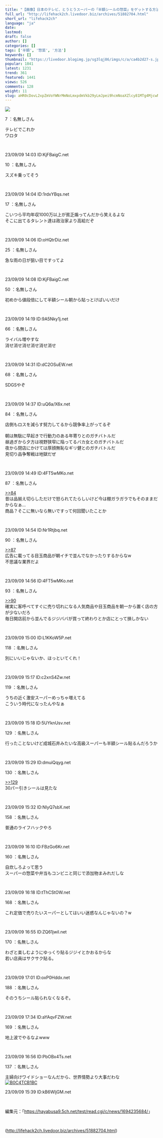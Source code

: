 ```yaml
---
title: "【画像】日本のテレビ、とうとうスーパーの「半額シールの惣菜」をゲットする方法を特集してしまう‥‥"
full_url: "http://lifehack2ch.livedoor.biz/archives/51882704.html"
short_url: "lifehack2ch"
language: "ja"
date: 
lastmod: 
draft: false
author: []
categories: []
tags: ['半額', '惣菜', '方法']
keywords: []
thumbnail: "https://livedoor.blogimg.jp/sg3lqj86/imgs/c/a/ca4b2d27-s.jpg"
popular: 1841
latest: 1231
trend: 361
featured: 1441
views: 526
comments: 128
weight: 11
slug: aHR0cDovL2xpZmVoYWNrMmNoLmxpdmVkb29yLmJpei9hcmNoaXZlcy81MTg4MjcwNC5odG1s
---
```


![](https://livedoor.blogimg.jp/sg3lqj86/imgs/c/a/ca4b2d27-s.jpg)

<div><p class='t_name'>7 ：名無しさん</p> <p class='r2'>テレビでこれか <br> ワロタ </p><br><p>23/09/09 14:03 ID:KjFBaigC.net</p> <p class='t_name'>10 ：名無しさん</p> <p class='r4'>スズキ乗ってそう </p><br><p>23/09/09 14:04 ID:1rdxYBqs.net</p> <p class='t_name'>17 ：名無しさん</p> <p class='r4'>こいつら平均年収1000万以上が貧乏煽ってんだから笑えるよな <br> そこに出てるタレント達は政治家より高給だぞ </p><br><p>23/09/09 14:06 ID:oHQtrDiz.net</p> <p class='t_name'>25 ：名無しさん</p> <p class='r4'>急な雨の日が狙い目ですってよ </p><br><p>23/09/09 14:08 ID:KjFBaigC.net</p> <p class='t_name'>50 ：名無しさん</p> <p class='r4'>初めから値段倍にして半額シール朝から貼っとけばいいだけ </p><br><p>23/09/09 14:19 ID:9A5Nky1j.net</p> <p class='t_name'>66 ：名無しさん</p> <p class='r4'>ライバル増やすな <br> 消せ消せ消せ消せ消せ消せ </p><br><p>23/09/09 14:31 ID:dC2OSuEW.net</p> <p class='t_name'>68 ：名無しさん</p> <p class='r4'>SDGSやぞ </p><br><p>23/09/09 14:37 ID:uQ6a/X6x.net</p> <p class='t_name'>84 ：名無しさん</p> <p class='r1'>店側もロスを減らす努力してるから競争率上がってるぞ <br> <br> 朝は無駄に早起きで行動力のある年寄りとのガチバトルだ <br> 昼過ぎから夕方は視野狭窄に陥ってるバカ女とのガチバトルだ <br> 夜から閉店にかけては厚顔無恥なギリ健とのガチバトルだ <br> 見切り品争奪戦は地獄だぜ </p><br><p>23/09/09 14:49 ID:4FT5wMKo.net</p> <p class='t_name_res'>87 ：名無しさん</p> <p class='r4'><a href='#res_84'>>>84</a> <br> 昔は品揃え切らしただけで怒られてたらしいけど今は棚ガラガラでもそのままだからなぁ… <br> 商品？そこに無いなら無いですって何回聞いたことか </p><br><p>23/09/09 14:54 ID:Nr1Rtjbq.net</p> <p class='t_name_res'>90 ：名無しさん</p> <p class='r4'><a href='#res_87'>>>87</a> <br> 広告に載ってる目玉商品が朝イチで並んでなかったりするからなw <br> 不思議な業界だよ </p><br><p>23/09/09 14:56 ID:4FT5wMKo.net</p> <p class='t_name_res'>93 ：名無しさん</p> <p class='r4'><a href='#res_90'>>>90</a> <br> 確実に客呼べてすぐに売り切れになる人気商品や目玉商品を朝一から置く店の方が少ないだろ <br> 毎日開店前から並んでるジジババが買って終わりとか店にとって損しかない </p><br><p>23/09/09 15:00 ID:L1KKoW5P.net</p> <p class='t_name'>118 ：名無しさん</p> <p class='r4'>別にいいじゃないか、ほっといてくれ！ </p><br><p>23/09/09 15:17 ID:c2xnS4Zw.net</p> <p class='t_name'>119 ：名無しさん</p> <p class='r4'>うちの近く激安スーパーめっちゃ増えてる <br> こういう時代になったんやなぁ </p><br><p>23/09/09 15:18 ID:5UYknUsv.net</p> <p class='t_name'>129 ：名無しさん</p> <p class='r2'>行ったことないけど成城石井みたいな高級スーパーも半額シール貼るんだろうか </p><br><p>23/09/09 15:29 ID:dmuiQqyg.net</p> <p class='t_name_res'>130 ：名無しさん</p> <p class='r4'><a href='#res_129'>>>129</a> <br> 30パー引きシールは見たな </p><br><p>23/09/09 15:32 ID:NIyQ7sbX.net</p> <p class='t_name'>158 ：名無しさん</p> <p class='r4'>普通のライフハックやろ </p><br><p>23/09/09 16:10 ID:FBzGo6Kr.net</p> <p class='t_name'>160 ：名無しさん</p> <p class='r4'>自炊しろよって思う <br> スーパーの惣菜や弁当もコンビニと同じで添加物まみれだしな </p><br><p>23/09/09 16:18 ID:tThCStOW.net</p> <p class='t_name'>168 ：名無しさん</p> <p class='r4'>これ定価で売りたいスーパーとしてはいい迷惑なんじゃないの？w </p><br><p>23/09/09 16:55 ID:ZQ61jwil.net</p> <p class='t_name'>170 ：名無しさん</p> <p class='r4'>わざと楽しむようにゆっくり貼るジジイとかおるからな <br> 若い店員はサクサク貼る。 </p><br><p>23/09/09 17:01 ID:oxP0Hddx.net</p> <p class='t_name'>188 ：名無しさん</p> <p class='r4'>そのうちシール貼られなくなるぞ。 </p><br><p>23/09/09 17:34 ID:aYAqvFZW.net</p> <p class='t_name'>169 ：名無しさん</p> <p class='r4'>地上波でやるなよwww </p><br><p>23/09/09 16:56 ID:PbOBx4Ts.net</p> <p class='t_name'>137 ：名無しさん</p> <p class='r2'>主婦向けワイドショーなんだから、世界情勢より大事だわな<br><a href='https://www.amazon.co.jp/dp/B0C4TCB1BC/?tag=nishiky24-22' target='_blank'><img src='https://m.media-amazon.com/images/I/51rgtnis6DL._SL500_.jpg' alt='B0C4TCB1BC' border='0'></a> </p><p>23/09/09 15:39 ID:kB6WljGM.net</p> <br><p class='p_url'>編集元：「<a href='https://hayabusa9.5ch.net/test/read.cgi/c/news/1694235684/' target='_blank'>https://hayabusa9.5ch.net/test/read.cgi/c/news/1694235684/</a>」</p> <br clear='all'></div>

(http://lifehack2ch.livedoor.biz/archives/51882704.html)
